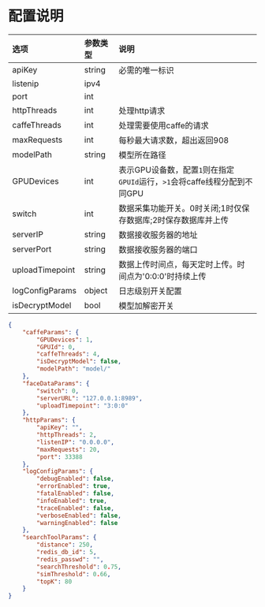 # 配置说明

|选项|参数类型|说明|
|:--|:--|:--|
|apiKey|string|必需的唯一标识|
|listenip|ipv4||
|port|int||
|httpThreads|int|处理http请求|
|caffeThreads|int|处理需要使用caffe的请求|
|maxRequests|int|每秒最大请求数，超出返回908|
|modelPath|string|模型所在路径|
|GPUDevices|int|表示GPU设备数，配置`1`则在指定`GPUId`运行，`>1`会将caffe线程分配到不同GPU|
|switch|int|数据采集功能开关。0时关闭;1时仅保存数据库;2时保存数据库并上传|
|serverIP|string|数据接收服务器的地址|
|serverPort|string|数据接收服务器的端口|
|uploadTimepoint|string|数据上传时间点，每天定时上传。时间点为'0:0:0'时持续上传|
|logConfigParams|object|日志级别开关配置|
|isDecryptModel|bool|模型加解密开关|

```json
{
	"caffeParams": {
		"GPUDevices": 1,
		"GPUId": 0,
		"caffeThreads": 4,
		"isDecryptModel": false,
		"modelPath": "model/"
	},
	"faceDataParams": {
		"switch": 0,
		"serverURL": "127.0.0.1:8989",
		"uploadTimepoint": "3:0:0"
	},
	"httpParams": {
		"apiKey": "",
		"httpThreads": 2,
		"listenIP": "0.0.0.0",
		"maxRequests": 20,
		"port": 33388
	},
	"logConfigParams": {
		"debugEnabled": false,
		"errorEnabled": true,
		"fatalEnabled": false,
		"infoEnabled": true,
		"traceEnabled": false,
		"verboseEnabled": false,
		"warningEnabled": false
	},
	"searchToolParams": {
		"distance": 250,
		"redis_db_id": 5,
		"redis_passwd": "",
		"searchThreshold": 0.75,
		"simThreshold": 0.66,
		"topK": 80
	}
}
```
